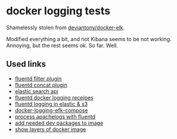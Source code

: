 # docker logging tests

Shamelessly stolen from [deviantony/docker-elk](https://github.com/deviantony/docker-elk).

Modified everything a bit, and not Kibana seems to be not working. Annoying, but the rest seems ok. So far. Well.


## Used links

* [fluentd filter plugin](http://docs.fluentd.org/v0.12/articles/filter_record_transformer#ltrecordgt-directive)
* [fluentd concat plugin](https://github.com/fluent-plugins-nursery/fluent-plugin-concat)
* [elastic search api](https://www.elastic.co/guide/en/elasticsearch/reference/current/search-search.html)
* [fluentd docker logging receipes](http://www.fluentd.org/guides/recipes/docker-logging)
* [fluentd logging in elastic & s3](http://www.fluentd.org/guides/recipes/elasticsearch-and-s3)
* [docker-logging-efk-compose](http://docs.fluentd.org/v0.12/articles/docker-logging-efk-compose)
* [process apachelogs with fluentd](http://docs.fluentd.org/v0.12/articles/filter-modify-apache)
* [add needed dev packages to image](https://github.com/cybercode/alpine-ruby)
* [show layers of docker image](http://blog.arungupta.me/show-layers-of-docker-image/)